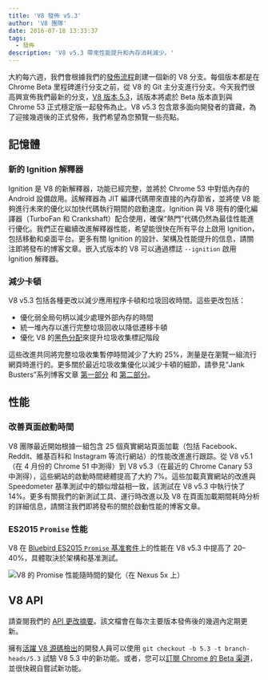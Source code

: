 ```yaml
---
title: 'V8 發佈 v5.3'
author: 'V8 團隊'
date: 2016-07-18 13:33:37
tags:
  - 發佈
description: 'V8 v5.3 帶來性能提升和內存消耗減少。'
---
```

大約每六週，我們會根據我們的[發佈流程](/docs/release-process)創建一個新的 V8 分支。每個版本都是在 Chrome Beta 里程碑進行分支之前，從 V8 的 Git 主分支進行分支。今天我們很高興宣佈我們最新的分支，[V8 版本 5.3](https://chromium.googlesource.com/v8/v8.git/+log/branch-heads/5.3)，該版本將處於 Beta 版本直到與 Chrome 53 正式穩定版一起發佈為止。V8 v5.3 包含眾多面向開發者的寶藏，為了迎接幾週後的正式發佈，我們希望為您預覽一些亮點。

<!--truncate-->
## 記憶體

### 新的 Ignition 解釋器

Ignition 是 V8 的新解釋器，功能已經完整，並將於 Chrome 53 中對低內存的 Android 設備啟用。該解釋器為 JIT 編譯代碼帶來直接的內存節省，並將使 V8 能夠進行未來的優化以加快代碼執行期間的啟動速度。Ignition 與 V8 現有的優化編譯器（TurboFan 和 Crankshaft）配合使用，確保“熱門”代碼仍然為最佳性能進行優化。我們正在繼續改進解釋器性能，希望能很快在所有平台上啟用 Ignition，包括移動和桌面平台。更多有關 Ignition 的設計、架構及性能提升的信息，請關注即將發布的博客文章。嵌入式版本的 V8 可以通過標誌 `--ignition` 啟用 Ignition 解釋器。

### 減少卡頓

V8 v5.3 包括各種更改以減少應用程序卡頓和垃圾回收時間。這些更改包括：

- 優化弱全局句柄以減少處理外部內存的時間
- 統一堆內存以進行完整垃圾回收以降低遷移卡頓
- 優化 V8 的[黑色分配](/blog/orinoco)來提升垃圾收集標記階段

這些改進共同將完整垃圾收集暫停時間減少了大約 25%，測量是在瀏覽一組流行網頁時進行的。更多關於最近垃圾收集優化以減少卡頓的細節，請參見“Jank Busters”系列博客文章 [第一部分](/blog/jank-busters) 和 [第二部分](/blog/orinoco)。

## 性能

### 改善頁面啟動時間

V8 團隊最近開始根據一組包含 25 個真實網站頁面加載（包括 Facebook、Reddit、維基百科和 Instagram 等流行網站）的性能改進進行跟踪。從 V8 v5.1（在 4 月份的 Chrome 51 中測得）到 V8 v5.3（在最近的 Chrome Canary 53 中測得），這些網站的啟動時間總體提高了大約 7%。這些加載真實網站的改進與 Speedometer 基準測試中的類似增益相一致，該測試在 V8 v5.3 中執行快了 14%。更多有關我們的新測試工具、運行時改進以及 V8 在頁面加載期間耗時分析的詳細信息，請關注我們即將發布的關於啟動性能的博客文章。

### ES2015 `Promise` 性能

V8 在 [Bluebird ES2015 `Promise` 基准套件](https://github.com/petkaantonov/bluebird/tree/master/benchmark)上的性能在 V8 v5.3 中提高了 20–40%，具體取決於架構和基准測試。

![V8 的 Promise 性能隨時間的變化（在 Nexus 5x 上）](/_img/v8-release-53/promise.png)

## V8 API

請查閱我們的 [API 更改摘要](https://docs.google.com/document/d/1g8JFi8T_oAE_7uAri7Njtig7fKaPDfotU6huOa1alds/edit)。該文檔會在每次主要版本發佈後的幾週內定期更新。

擁有[活躍 V8 源碼檢出](https://v8.dev/docs/source-code#using-git)的開發人員可以使用 `git checkout -b 5.3 -t branch-heads/5.3` 試驗 V8 5.3 中的新功能。或者，您可以[訂閱 Chrome 的 Beta 渠道](https://www.google.com/chrome/browser/beta.html)，並很快親自嘗試新功能。

